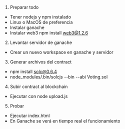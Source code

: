 1. Preparar todo
- Tener nodejs y npm instalado
- Linux o MacOS de preferencia
- Instalar ganache
- Instalar web3
  npm install web3@1.2.6

2. Levantar servidor de ganache
- Crear un nuevo workspace en ganache y servidor

3. Generar archivos del contract
- npm install solc@0.6.4
- node_modules/.bin/solcjs --bin --abi Voting.sol

4. Subir contract al blockchain
- Ejecutar con node upload.js

5. Probar
- Ejecutar index.html
- En Ganache se verá en tiempo real el funcionamiento
